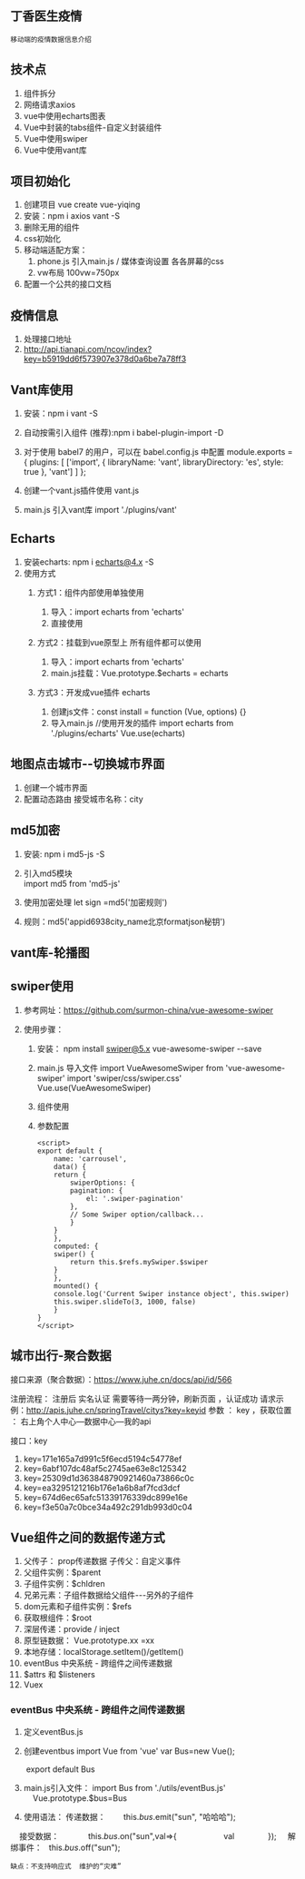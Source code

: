 ## 丁香医生疫情 

    移动端的疫情数据信息介绍 

## 技术点

1. 组件拆分
2. 网络请求axios 
3. vue中使用echarts图表
4. Vue中封装的tabs组件-自定义封装组件
5. Vue中使用swiper 
6. Vue中使用vant库


## 项目初始化

1. 创建项目 vue create vue-yiqing
2. 安装：npm i axios  vant -S
3. 删除无用的组件
4. css初始化
5. 移动端适配方案： 
   1. phone.js 引入main.js   / 媒体查询设置 各各屏幕的css 
   2. vw布局    100vw=750px 
6. 配置一个公共的接口文档



## 疫情信息

1. 处理接口地址
2. http://api.tianapi.com/ncov/index?key=b5919dd6f573907e378d0a6be7a78ff3


## Vant库使用

1. 安装：npm i vant -S 
2. 自动按需引入组件 (推荐):npm i babel-plugin-import -D
3. 对于使用 babel7 的用户，可以在 babel.config.js 中配置
       module.exports = {
           plugins: [
               ['import', {
               libraryName: 'vant',
               libraryDirectory: 'es',
               style: true
               }, 'vant']
           ]
       };

4. 创建一个vant.js插件使用 vant.js
5. main.js 引入vant库
   import './plugins/vant'


## Echarts

1. 安装echarts: npm i echarts@4.x -S 
2. 使用方式
   1. 方式1：组件内部使用单独使用
      1. 导入：import echarts from 'echarts'
      2. 直接使用

   2. 方式2：挂载到vue原型上 所有组件都可以使用
      1. 导入：import echarts from 'echarts'
      2. main.js挂载：Vue.prototype.$echarts = echarts

   3. 方式3：开发成vue插件 echarts
      1. 创建js文件：const install = function (Vue, options) {}
      2. 导入main.js 
         //使用开发的插件 
           import echarts from './plugins/echarts'
           Vue.use(echarts)

## 地图点击城市--切换城市界面

1. 创建一个城市界面  
2. 配置动态路由 接受城市名称：city


## md5加密

1. 安装:  npm i md5-js -S  
2. 引入md5模块  
   import md5 from 'md5-js'
3. 使用加密处理 
   let sign =md5('加密规则')

4. 规则：md5('appid6938city_name北京formatjson秘钥')


## vant库-轮播图


## swiper使用

1. 参考网址：https://github.com/surmon-china/vue-awesome-swiper

2. 使用步骤：

   1. 安装： npm install swiper@5.x vue-awesome-swiper --save

   2. main.js 导入文件
      import VueAwesomeSwiper from 'vue-awesome-swiper'
      import 'swiper/css/swiper.css'
      Vue.use(VueAwesomeSwiper)

    3. 组件使用

       <template>
           <swiper ref="mySwiper" :options="swiperOptions">
               <swiper-slide>Slide 1</swiper-slide>
               <swiper-slide>Slide 2</swiper-slide>
               <swiper-slide>Slide 3</swiper-slide>
               <swiper-slide>Slide 4</swiper-slide>
               <swiper-slide>Slide 5</swiper-slide>
               <div class="swiper-pagination" slot="pagination"></div>
           </swiper>
       </template>  

   4. 参数配置

      ```
      <script>
      export default {
          name: 'carrousel',
          data() {
          return {
              swiperOptions: {
              pagination: {
                  el: '.swiper-pagination'
              },
              // Some Swiper option/callback...
              }
          }
          },
          computed: {
          swiper() {
              return this.$refs.mySwiper.$swiper
          }
          },
          mounted() {
          console.log('Current Swiper instance object', this.swiper)
          this.swiper.slideTo(3, 1000, false)
          }
      }
      </script>
      ```

## 城市出行-聚合数据

接口来源（聚合数据）：https://www.juhe.cn/docs/api/id/566 

注册流程：
    注册后   实名认证
    需要等待一两分钟，刷新页面  ，认证成功
    请求示例：http://apis.juhe.cn/springTravel/citys?key=keyid
    参数 ： key   ，获取位置 ： 右上角个人中心—数据中心—我的api 
    
接口：key 

1. key=171e165a7d991c5f6ecd5194c54778ef
2. key=6abf107dc48af5c2745ae63e8c125342
3. key=25309d1d363848790921460a73866c0c
4. key=ea3295121216b176e1a6b8af7fcd3dcf
5. key=674d6ec65afc51339176339dc899e16e
6. key=f3e50a7c0bce34a492c291db993d0c04


## Vue组件之间的数据传递方式

1. 父传子： prop传递数据   子传父：自定义事件
2. 父组件实例：$parent
3. 子组件实例：$chldren 
4. 兄弟元素：子组件数据给父组件---另外的子组件 
5. dom元素和子组件实例：$refs 
6. 获取根组件：$root 
7. 深层传递：provide / inject 
8. 原型链数据： Vue.prototype.xx =xx
9. 本地存储：localStorage.setItem()/getItem() 
10. eventBus 中央系统 - 跨组件之间传递数据 
11. $attrs 和 $listeners
12. Vuex 

### eventBus 中央系统 - 跨组件之间传递数据  

1. 定义eventBus.js

2. 创建eventbus
   import Vue from 'vue'
   var Bus=new Vue();

    export default Bus

3. main.js引入文件：
   import Bus from './utils/eventBus.js'
       Vue.prototype.$bus=Bus

4. 使用语法：
   传递数据：
          this.$bus.$emit("sun", "哈哈哈");

    接受数据：
            this.$bus.$on("sun",val=>{
                    val
              });
    解绑事件：
        this.$bus.$off("sun");


    缺点：不支持响应式  维护的“灾难” 
